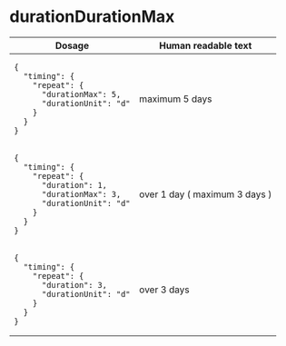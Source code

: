 # durationDurationMax 

<table>
  <thead>
    <tr>
      <th>Dosage</th>
      <th>Human readable text</th>
    </tr>
  </thead>
  <tbody>
    <tr>
      <td><pre><code class="language-json">{
  &quot;timing&quot;: {
    &quot;repeat&quot;: {
      &quot;durationMax&quot;: 5,
      &quot;durationUnit&quot;: &quot;d&quot;
    }
  }
}
</code></pre></td>
      <td>maximum 5 days</td>
    </tr>
    <tr>
      <td><pre><code class="language-json">{
  &quot;timing&quot;: {
    &quot;repeat&quot;: {
      &quot;duration&quot;: 1,
      &quot;durationMax&quot;: 3,
      &quot;durationUnit&quot;: &quot;d&quot;
    }
  }
}
</code></pre></td>
      <td>over 1 day ( maximum 3 days )</td>
    </tr>
    <tr>
      <td><pre><code class="language-json">{
  &quot;timing&quot;: {
    &quot;repeat&quot;: {
      &quot;duration&quot;: 3,
      &quot;durationUnit&quot;: &quot;d&quot;
    }
  }
}
</code></pre></td>
      <td>over 3 days</td>
    </tr>
  </tbody>
</table>
